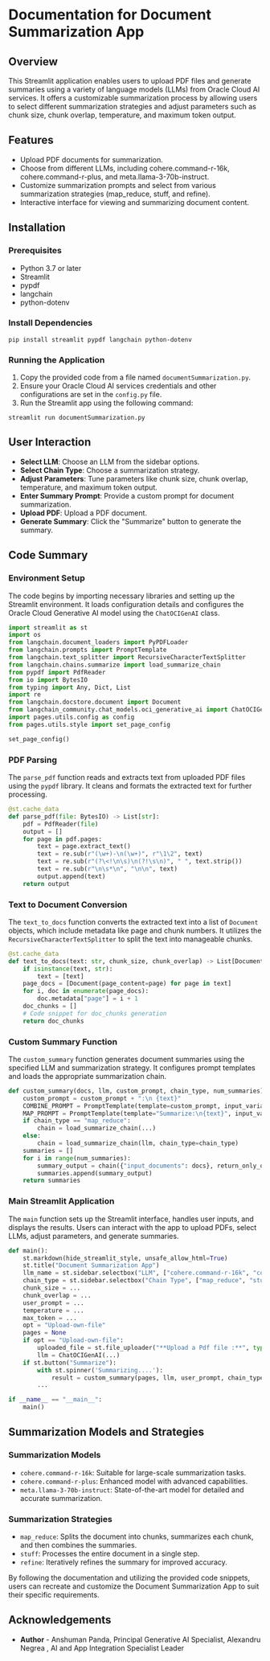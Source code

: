 # Documentation for Document Summarization App

## Overview

This Streamlit application enables users to upload PDF files and generate summaries using a variety of language models (LLMs) from Oracle Cloud AI services. It offers a customizable summarization process by allowing users to select different summarization strategies and adjust parameters such as chunk size, chunk overlap, temperature, and maximum token output.

## Features

- Upload PDF documents for summarization.
- Choose from different LLMs, including cohere.command-r-16k, cohere.command-r-plus, and meta.llama-3-70b-instruct.
- Customize summarization prompts and select from various summarization strategies (map_reduce, stuff, and refine).
- Interactive interface for viewing and summarizing document content.

## Installation

### Prerequisites

- Python 3.7 or later
- Streamlit
- pypdf
- langchain
- python-dotenv

### Install Dependencies

```
pip install streamlit pypdf langchain python-dotenv
```

### Running the Application

1. Copy the provided code from a file named `documentSummarization.py`.
2. Ensure your Oracle Cloud AI services credentials and other configurations are set in the `config.py` file.
3. Run the Streamlit app using the following command:

```
streamlit run documentSummarization.py
```

## User Interaction

- **Select LLM**: Choose an LLM from the sidebar options.
- **Select Chain Type**: Choose a summarization strategy.
- **Adjust Parameters**: Tune parameters like chunk size, chunk overlap, temperature, and maximum token output.
- **Enter Summary Prompt**: Provide a custom prompt for document summarization.
- **Upload PDF**: Upload a PDF document.
- **Generate Summary**: Click the "Summarize" button to generate the summary.

## Code Summary

### Environment Setup

The code begins by importing necessary libraries and setting up the Streamlit environment. It loads configuration details and configures the Oracle Cloud Generative AI model using the `ChatOCIGenAI` class.

```python
import streamlit as st
import os
from langchain.document_loaders import PyPDFLoader
from langchain.prompts import PromptTemplate
from langchain.text_splitter import RecursiveCharacterTextSplitter
from langchain.chains.summarize import load_summarize_chain
from pypdf import PdfReader
from io import BytesIO
from typing import Any, Dict, List
import re
from langchain.docstore.document import Document
from langchain_community.chat_models.oci_generative_ai import ChatOCIGenAI
import pages.utils.config as config
from pages.utils.style import set_page_config

set_page_config()
```

### PDF Parsing

The `parse_pdf` function reads and extracts text from uploaded PDF files using the `pypdf` library. It cleans and formats the extracted text for further processing.

```python
@st.cache_data
def parse_pdf(file: BytesIO) -> List[str]:
    pdf = PdfReader(file)
    output = []
    for page in pdf.pages:
        text = page.extract_text()
        text = re.sub(r"(\w+)-\n(\w+)", r"\1\2", text)
        text = re.sub(r"(?\<!\n\s)\n(?!\s\n)", " ", text.strip())
        text = re.sub(r"\n\s*\n", "\n\n", text)
        output.append(text)
    return output
```

### Text to Document Conversion

The `text_to_docs` function converts the extracted text into a list of `Document` objects, which include metadata like page and chunk numbers. It utilizes the `RecursiveCharacterTextSplitter` to split the text into manageable chunks.

```python
@st.cache_data
def text_to_docs(text: str, chunk_size, chunk_overlap) -> List[Document]:
    if isinstance(text, str):
        text = [text]
    page_docs = [Document(page_content=page) for page in text]
    for i, doc in enumerate(page_docs):
        doc.metadata["page"] = i + 1
    doc_chunks = []
    # Code snippet for doc_chunks generation
    return doc_chunks
```

### Custom Summary Function

The `custom_summary` function generates document summaries using the specified LLM and summarization strategy. It configures prompt templates and loads the appropriate summarization chain.

```python
def custom_summary(docs, llm, custom_prompt, chain_type, num_summaries):
    custom_prompt = custom_prompt + ":\n {text}"
    COMBINE_PROMPT = PromptTemplate(template=custom_prompt, input_variables=["text"])
    MAP_PROMPT = PromptTemplate(template="Summarize:\n{text}", input_variables=["text"])
    if chain_type == "map_reduce":
        chain = load_summarize_chain(...)
    else:
        chain = load_summarize_chain(llm, chain_type=chain_type)
    summaries = []
    for i in range(num_summaries):
        summary_output = chain({"input_documents": docs}, return_only_outputs=True)["output_text"]
        summaries.append(summary_output)
    return summaries
```

### Main Streamlit Application

The `main` function sets up the Streamlit interface, handles user inputs, and displays the results. Users can interact with the app to upload PDFs, select LLMs, adjust parameters, and generate summaries.

```python
def main():
    st.markdown(hide_streamlit_style, unsafe_allow_html=True)
    st.title("Document Summarization App")
    llm_name = st.sidebar.selectbox("LLM", ["cohere.command-r-16k", "cohere.command-r-plus", "meta.llama-3-70b-instruct"])
    chain_type = st.sidebar.selectbox("Chain Type", ["map_reduce", "stuff", "refine"])
    chunk_size = ...
    chunk_overlap = ...
    user_prompt = ...
    temperature = ...
    max_token = ...
    opt = "Upload-own-file"
    pages = None
    if opt == "Upload-own-file":
        uploaded_file = st.file_uploader("**Upload a Pdf file :**", type=["pdf"])...
        llm = ChatOCIGenAI(...)
    if st.button("Summarize"):
        with st.spinner('Summarizing....'):
            result = custom_summary(pages, llm, user_prompt, chain_type, 1)
        ...

if __name__ == "__main__":
    main()
```

## Summarization Models and Strategies

### Summarization Models

- `cohere.command-r-16k`: Suitable for large-scale summarization tasks.
- `cohere.command-r-plus`: Enhanced model with advanced capabilities.
- `meta.llama-3-70b-instruct`: State-of-the-art model for detailed and accurate summarization.

### Summarization Strategies

- `map_reduce`: Splits the document into chunks, summarizes each chunk, and then combines the summaries.
- `stuff`: Processes the entire document in a single step.
- `refine`: Iteratively refines the summary for improved accuracy.

By following the documentation and utilizing the provided code snippets, users can recreate and customize the Document Summarization App to suit their specific requirements.

## Acknowledgements

* **Author** - Anshuman Panda, Principal Generative AI Specialist, Alexandru Negrea , AI and App Integration Specialist Leader
